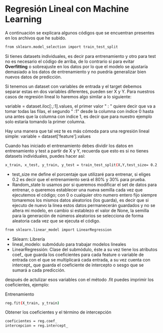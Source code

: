# Regresión Lineal con Machine Learning

A continuación se explicara algunos códigos que se encuentran presentes en los archivos que he subido.

```sh
from sklearn.model_selection import train_test_split
```

Si tienes datasets individuales, es decir para entrenamiento y otro para test no es necesario el código de arriba, de lo contrario si para evitar **Overfitting** o sobreajuste en los datos por lo que el modelo se ajustaría demasiado a los datos de entrenamiento y no puedría generalizar bien nuevos datos de predicción.

Si tenemos un dataset con variables de entrada y el target debemos separar estas en dos variables diferentes, pueden ser X y Y. Para nuestros casos de regresión lineal lo haremos algo similar a lo siguiente:

variable = dataset.iloc[:,:1].values, el primer valor " : " quiere decir que va a tomar todas las filas, el segundo " :1" desde la columna con índice 0 hasta una antes que la columna con indice 1, es decir que para nuestro ejemplo solo estaría tomando la primer columna.

Hay una manera que tal vez te es más cómoda para una regresión lineal simple:
variable = dataset['feature'].values

Cuando has iniciado el entrenamiento debes dividir los datos en entrenamiento y test a partir de X y Y, recuerda que esto es si no tienes datasets individuales, puedes hacer así:

```sh
x_train, x_test, y_train, y_test = train_test_split(X,Y,test_size= 0.2, random_state= 0)
```
- test_size me define el porcentaje que utilizaré para entrenar, si eliges 0.2 es decir que el entrenamiento será el 80% y 30% para prueba.
- Random_state lo usamos por si queremos modificar el set de datos para entrenar, o queremos establecer una nueva semilla cada vez que ejecutemos el código; con 0 o cualquier otro numero entero fijo siempre tomaremos los mismos datos aleatorios (los guarda), es decir que si ejecuto de nuevo la linea estos datos permanecerán guardados y no se altera mi modelo, en cambio si establezo el valor de None, la semilla para la generación de números aleatorios se selecciona de forma aleatoria cada vez que se ejecuta el código. 

```sh
from sklearn.linear_model import LinearRegression
```
- Sklearn: Librería
- lineal_modelo: submódulo para trabajar modelos lineales
- LinearRegressión: Clase del submódulo, éste a su vez tiene los atributos coef_ que guarda los coeficientes para cada feature o variable de entrada con el que se multiplicará cada entrada, a su vez cuenta con intercept_ que guarda el coeficiente de intercepto o sesgo que se sumará a cada predicción.

después de actulizar esos variables con el método .fit puedes imprimir los coeficientes, ejemplo:

Entrenamiento
```sh
reg.fit(X_train, y_train)
```
Obtener los coeficientes y el término de intercepción

```sh
coeficientes = reg.coef_
intercepcion = reg.intercept_
```





